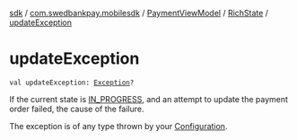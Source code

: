 [sdk](../../../index.md) / [com.swedbankpay.mobilesdk](../../index.md) / [PaymentViewModel](../index.md) / [RichState](index.md) / [updateException](./update-exception.md)

# updateException

`val updateException: `[`Exception`](https://kotlinlang.org/api/latest/jvm/stdlib/kotlin/-exception/index.html)`?`

If the current state is [IN_PROGRESS](../-state/-i-n_-p-r-o-g-r-e-s-s/index.md), and an attempt to update the
payment order failed, the cause of the failure.

The exception is of any type thrown by your [Configuration](../../-configuration/index.md).

